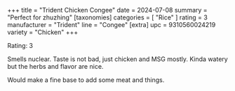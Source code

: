 +++
title = "Trident Chicken Congee"
date = 2024-07-08
summary = "Perfect for zhuzhing"
[taxonomies]
categories = [ "Rice" ]
rating = 3
manufacturer = "Trident"
line = "Congee"
[extra]
upc = 9310560024219
variety = "Chicken"
+++

Rating: 3

Smells nuclear.
Taste is not bad, just chicken and MSG mostly.
Kinda watery but the herbs and flavor are nice.

Would make a fine base to add some meat and things.
